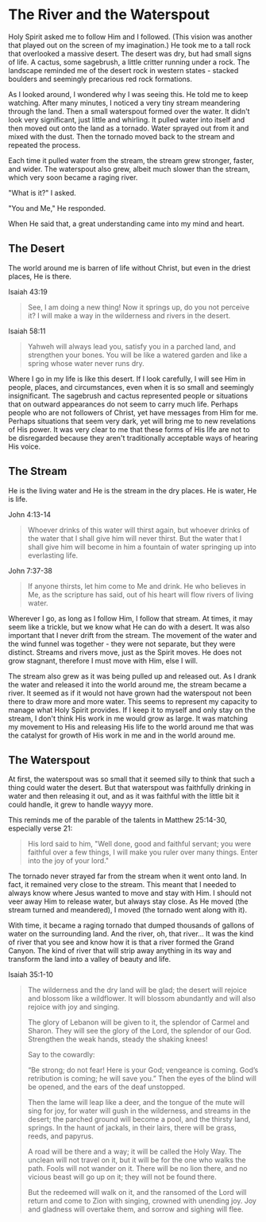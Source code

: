 # The River and the Waterspout

Holy Spirit asked me to follow Him and I followed. (This vision was another that played out on the screen of my imagination.) He took me to a tall rock that overlooked a massive desert. The desert was dry, but had small signs of life. A cactus, some sagebrush, a little critter running under a rock. The landscape reminded me of the desert rock in western states - stacked boulders and seemingly precarious red rock formations. 

As I looked around, I wondered why I was seeing this. He told me to keep watching. After many minutes, I noticed a very tiny stream meandering through the land. Then a small waterspout formed over the water. It didn't look very significant, just little and whirling. It pulled water into itself and then moved out onto the land as a tornado. Water sprayed out from it and mixed with the dust. Then the tornado moved back to the stream and repeated the process.

Each time it pulled water from the stream, the stream grew stronger, faster, and wider. The waterspout also grew, albeit much slower than the stream, which very soon became a raging river.

"What is it?" I asked.

"You and Me," He responded.

When He said that, a great understanding came into my mind and heart. 

## The Desert
The world around me is barren of life without Christ, but even in the driest places, He is there.

Isaiah 43:19
> See, I am doing a new thing! Now it springs up, do you not perceive it? I will make a way in the wilderness and rivers in the desert.

Isaiah 58:11
> Yahweh will always lead you, satisfy you in a parched land, and strengthen your bones. You will be like a watered garden and like a spring whose water never runs dry.

Where I go in my life is like this desert. If I look carefully, I will see Him in people, places, and circumstances, even when it is so small and seemingly insignificant. The sagebrush and cactus represented people or situations that on outward appearances do not seem to carry much life. Perhaps people who are not followers of Christ, yet have messages from Him for me. Perhaps situations that seem very dark, yet will bring me to new revelations of His power. It was very clear to me that these forms of His life are not to be disregarded because they aren't traditionally acceptable ways of hearing His voice.

## The Stream
He is the living water and He is the stream in the dry places. He is water, He is life.

John 4:13-14
> Whoever drinks of this water will thirst again, but whoever drinks of the water that I shall give him will never thirst. But the water that I shall give him will become in him a fountain of water springing up into everlasting life.

John 7:37-38
> If anyone thirsts, let him come to Me and drink. He who believes in Me, as the scripture has said, out of his heart will flow rivers of living water. 

Wherever I go, as long as I follow Him, I follow that stream. At times, it may seem like a trickle, but we know what He can do with a desert. It was also important that I never drift from the stream. The movement of the water and the wind funnel was together - they were not separate, but they were distinct. Streams and rivers move, just as the Spirit moves. He does not grow stagnant, therefore I must move with Him, else I will.

The stream also grew as it was being pulled up and released out. As I drank the water and released it into the world around me, the stream became a river. It seemed as if it would not have grown had the waterspout not been there to draw more and more water. This seems to represent  my capacity to manage what Holy Spirit provides. If I keep it to myself and only stay on the stream, I don't think His work in me would grow as large. It was matching my movement to His and releasing His life to the world around me that was the catalyst for growth of His work in me and in the world around me.

## The Waterspout 
At first, the waterspout was so small that it seemed silly to think that such a thing could water the desert. But that waterspout was faithfully drinking in water and then releasing it out, and as it was faithful with the little bit it could handle, it grew to handle wayyy more.

This reminds me of the parable of the talents in Matthew 25:14-30, especially verse 21:

> His lord said to him, "Well done, good and faithful servant; you were faithful over a few things, I will make you ruler over many things. Enter into the joy of your lord."

The tornado never strayed far from the stream when it went onto land. In fact, it remained very close to the stream. This meant that I needed to always know where Jesus wanted to move and stay with Him. I should not veer away Him to release water, but always stay close. As He moved (the stream turned and meandered), I moved (the tornado went along with it).

With time, it became a raging tornado that dumped thousands of gallons of water on the surrounding land. And the river, oh, that river... It was the kind of river that you see and know how it is that a river formed the Grand Canyon. The kind of river that will strip away anything in its way and transform the land into a valley of beauty and life.

Isaiah 35:1-10
> The wilderness and the dry land will be glad; the desert will rejoice and blossom like a wildflower. It will blossom abundantly and will also rejoice with joy and singing.
>
> The glory of Lebanon will be given to it, the splendor of Carmel and Sharon. They will see the glory of the Lord, the splendor of our God. Strengthen the weak hands, steady the shaking knees!
>
> Say to the cowardly:
>
> “Be strong; do not fear! Here is your God; vengeance is coming. God’s retribution is coming; he will save you.” Then the eyes of the blind will be opened, and the ears of the deaf unstopped.
>
> Then the lame will leap like a deer, and the tongue of the mute will sing for joy, for water will gush in the wilderness, and streams in the desert; the parched ground will become a pool, and the thirsty land, springs. In the haunt of jackals, in their lairs, there will be grass, reeds, and papyrus.
>
> A road will be there and a way; it will be called the Holy Way. The unclean will not travel on it, but it will be for the one who walks the path. Fools will not wander on it. There will be no lion there, and no vicious beast will go up on it; they will not be found there.
>
> But the redeemed will walk on it, and the ransomed of the Lord will return and come to Zion with singing, crowned with unending joy. Joy and gladness will overtake them, and sorrow and sighing will flee.
